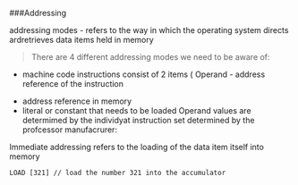 ###Addressing 

addressing modes - refers to the way in which the operating system directs ardretrieves data items held in memory
> There are 4 different addressing modes we need to be aware of:
- machine code instructions consist of 2 items ( Operand - address reference of the instruction 
 * address reference  in memory 
 * literal or constant that needs to be loaded
Operand values are determimed by the individyat instruction set determined by the profcessor manufacrurer:

Immediate addressing refers to the loading of the data item itself into memory 
```
LOAD [321] // load the number 321 into the accumulator 


``` 
